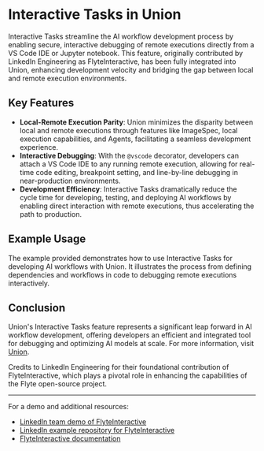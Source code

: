 # Interactive Tasks in Union

Interactive Tasks streamline the AI workflow development process by enabling secure, interactive debugging of remote executions directly from a VS Code IDE or Jupyter notebook. This feature, originally contributed by LinkedIn Engineering as FlyteInteractive, has been fully integrated into Union, enhancing development velocity and bridging the gap between local and remote execution environments.

## Key Features

- **Local-Remote Execution Parity**: Union minimizes the disparity between local and remote executions through features like ImageSpec, local execution capabilities, and Agents, facilitating a seamless development experience.
- **Interactive Debugging**: With the `@vscode` decorator, developers can attach a VS Code IDE to any running remote execution, allowing for real-time code editing, breakpoint setting, and line-by-line debugging in near-production environments.
- **Development Efficiency**: Interactive Tasks dramatically reduce the cycle time for developing, testing, and deploying AI workflows by enabling direct interaction with remote executions, thus accelerating the path to production.

## Example Usage

The example provided demonstrates how to use Interactive Tasks for developing AI workflows with Union. It illustrates the process from defining dependencies and workflows in code to debugging remote executions interactively.

## Conclusion

Union's Interactive Tasks feature represents a significant leap forward in AI workflow development, offering developers an efficient and integrated tool for debugging and optimizing AI models at scale. For more information, visit [Union](https://www.union.ai/).

Credits to LinkedIn Engineering for their foundational contribution of FlyteInteractive, which plays a pivotal role in enhancing the capabilities of the Flyte open-source project.

---

For a demo and additional resources:
- [LinkedIn team demo of FlyteInteractive](https://youtu.be/YFaM-y8UWIo?feature=shared&t=3768)
- [LinkedIn example repository for FlyteInteractive](https://github.com/troychiu/flyteinteractive_demo/tree/main)
- [FlyteInteractive documentation](https://docs.flyte.org/en/latest/flytesnacks/examples/flyin_plugin/index.html)
